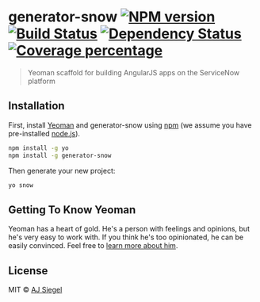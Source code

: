 # generator-snow [![NPM version][npm-image]][npm-url] [![Build Status][travis-image]][travis-url] [![Dependency Status][daviddm-image]][daviddm-url] [![Coverage percentage][coveralls-image]][coveralls-url]
> Yeoman scaffold for building AngularJS apps on the ServiceNow platform

## Installation

First, install [Yeoman](http://yeoman.io) and generator-snow using [npm](https://www.npmjs.com/) (we assume you have pre-installed [node.js](https://nodejs.org/)).

```bash
npm install -g yo
npm install -g generator-snow
```

Then generate your new project:

```bash
yo snow
```

## Getting To Know Yeoman

Yeoman has a heart of gold. He&#39;s a person with feelings and opinions, but he&#39;s very easy to work with. If you think he&#39;s too opinionated, he can be easily convinced. Feel free to [learn more about him](http://yeoman.io/).

## License

MIT © [AJ Siegel]()


[npm-image]: https://badge.fury.io/js/generator-snow.svg
[npm-url]: https://npmjs.org/package/generator-snow
[travis-image]: https://travis-ci.org/stegel/generator-snow.svg?branch=master
[travis-url]: https://travis-ci.org/stegel/generator-snow
[daviddm-image]: https://david-dm.org/stegel/generator-snow.svg?theme=shields.io
[daviddm-url]: https://david-dm.org/stegel/generator-snow
[coveralls-image]: https://coveralls.io/repos/stegel/generator-snow/badge.svg
[coveralls-url]: https://coveralls.io/r/stegel/generator-snow
